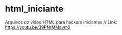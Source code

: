 # html_iniciante
Arquivos do vídeo HTML para hackers iniciantes // Link: https://youtu.be/39PNrMMaym0
